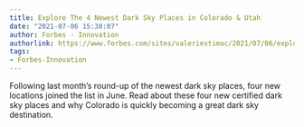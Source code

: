 ```yaml
---
title: Explore The 4 Newest Dark Sky Places in Colorado & Utah
date: "2021-07-06 15:38:07"
author: Forbes - Innovation
authorlink: https://www.forbes.com/sites/valeriestimac/2021/07/06/explore-the-4-newest-dark-sky-places-in-colorado--utah/
tags:
- Forbes-Innovation
---
```

Following last month’s round-up of the newest dark sky places, four new locations joined the list in June. Read about these four new certified dark sky places and why Colorado is quickly becoming a great dark sky destination.